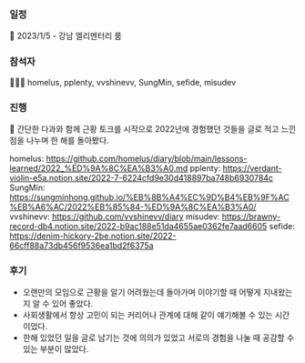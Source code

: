 ### 일정
📆 2023/1/5 - 강남 엘리멘터리 룸

### 참석자
🧑‍🤝‍🧑 homelus, pplenty, vvshinevv, SungMin, sefide, misudev

### 진행
🚤 간단한 다과와 함께 근황 토크를 시작으로 2022년에 경험했던 것들을 글로 적고 느낀 점을 나누며 한 해를 돌아봤다.

homelus: https://github.com/homelus/diary/blob/main/lessons-learned/2022_%ED%9A%8C%EA%B3%A0.md
pplenty: https://verdant-violin-e5a.notion.site/2022-7-6224cfd9e30d418897ba748b6930784c
SungMin: https://sungminhong.github.io/%EB%8B%A4%EC%9D%B4%EB%9F%AC%EB%A6%AC/2022%EB%85%84-%ED%9A%8C%EA%B3%A0/
vvshinevv: https://github.com/vvshinevv/diary
misudev: https://brawny-record-db4.notion.site/2022-b9ac188e51da4655ae0362fe7aad6605
sefide: https://denim-hickory-2be.notion.site/2022-66cff88a73db456f9536ea1bd2f6375a

### 후기
- 오랜만의 모임으로 근황을 알기 어려웠는데 돌아가며 이야기할 때 어떻게 지내왔는지 알 수 있어 좋았다. 
- 사회생활에서 항상 고민이 되는 커리어나 관계에 대해 같이 얘기해볼 수 있는 시간이었다.
- 한해 있었던 일을 글로 남기는 것에 의의가 있었고 서로의 경험을 나눌 때 공감할 수 있는 부분이 많았다.
